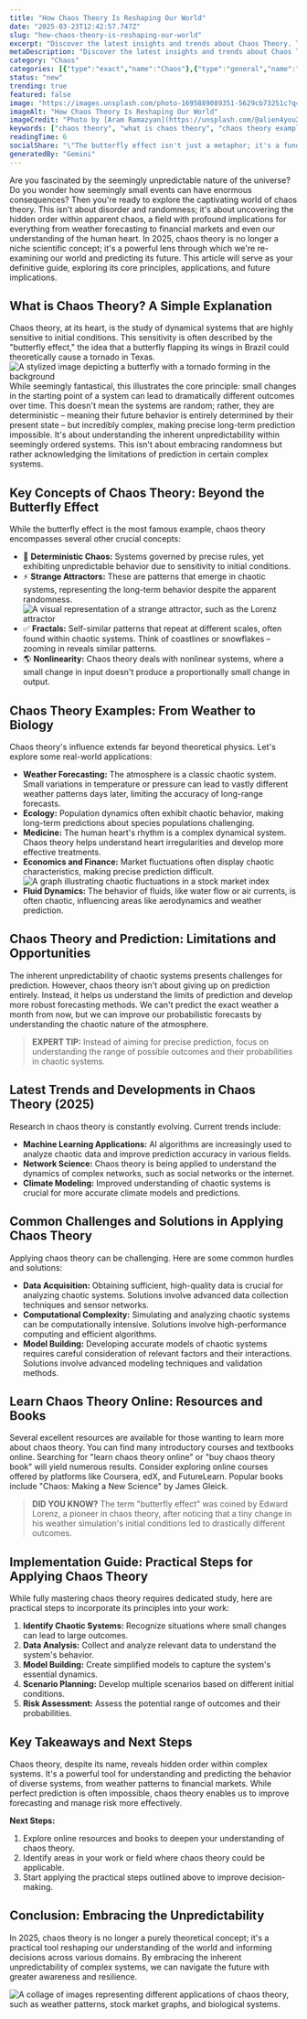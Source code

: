 ```yaml
---
title: "How Chaos Theory Is Reshaping Our World"
date: "2025-03-23T12:42:57.747Z"
slug: "how-chaos-theory-is-reshaping-our-world"
excerpt: "Discover the latest insights and trends about Chaos Theory. This comprehensive guide covers everything you need to know about Chaos Theory in 2025."
metaDescription: "Discover the latest insights and trends about Chaos Theory. This comprehensive guide covers everything you need to know about Chaos Theory in 2025."
category: "Chaos"
categories: [{"type":"exact","name":"Chaos"},{"type":"general","name":"Mathematics"},{"type":"medium","name":"Dynamical Systems"},{"type":"specific","name":"Fractals"},{"type":"niche","name":"Mandelbrot Set"}]
status: "new"
trending: true
featured: false
image: "https://images.unsplash.com/photo-1695889089351-5629cb73251c?q=85&w=1200&fit=max&fm=webp&auto=compress"
imageAlt: "How Chaos Theory Is Reshaping Our World"
imageCredit: "Photo by [Aram Ramazyan](https://unsplash.com/@alien4you2) on Unsplash"
keywords: ["chaos theory", "what is chaos theory", "chaos theory examples", "butterfly effect chaos theory", "chaos theory applications", "chaos theory explained simply", "buy chaos theory book", "chaos theory in finance", "learn chaos theory online", "chaos theory and prediction"]
readingTime: 6
socialShare: "\"The butterfly effect isn't just a metaphor; it's a fundamental principle revealing the interconnectedness of seemingly unrelated events and the limits of precise prediction in a chaotic world.\""
generatedBy: "Gemini"
---
```




Are you fascinated by the seemingly unpredictable nature of the universe?  Do you wonder how seemingly small events can have enormous consequences? Then you're ready to explore the captivating world of chaos theory.  This isn't about disorder and randomness; it's about uncovering the hidden order within apparent chaos, a field with profound implications for everything from weather forecasting to financial markets and even our understanding of the human heart. In 2025, chaos theory is no longer a niche scientific concept; it's a powerful lens through which we're re-examining our world and predicting its future. This article will serve as your definitive guide, exploring its core principles, applications, and future implications.

## What is Chaos Theory?  A Simple Explanation

Chaos theory, at its heart, is the study of dynamical systems that are highly sensitive to initial conditions. This sensitivity is often described by the "butterfly effect," the idea that a butterfly flapping its wings in Brazil could theoretically cause a tornado in Texas.  ![A stylized image depicting a butterfly with a tornado forming in the background](https://images.unsplash.com/photo-1614555283773-b8b6d3514fc0?q=85&w=1200&fit=max&fm=webp&auto=compress)  While seemingly fantastical, this illustrates the core principle: small changes in the starting point of a system can lead to dramatically different outcomes over time.  This doesn't mean the systems are random; rather, they are deterministic – meaning their future behavior is entirely determined by their present state – but incredibly complex, making precise long-term prediction impossible.  It's about understanding the inherent unpredictability within seemingly ordered systems.  This isn't about embracing randomness but rather acknowledging the limitations of prediction in certain complex systems.

## Key Concepts of Chaos Theory: Beyond the Butterfly Effect

While the butterfly effect is the most famous example, chaos theory encompasses several other crucial concepts:

* 🔑 **Deterministic Chaos:**  Systems governed by precise rules, yet exhibiting unpredictable behavior due to sensitivity to initial conditions.
* ⚡ **Strange Attractors:**  These are patterns that emerge in chaotic systems, representing the long-term behavior despite the apparent randomness.  ![A visual representation of a strange attractor, such as the Lorenz attractor](https://images.unsplash.com/photo-1608187251021-2677131c4493?q=85&w=1200&fit=max&fm=webp&auto=compress)
* ✅ **Fractals:** Self-similar patterns that repeat at different scales, often found within chaotic systems. Think of coastlines or snowflakes – zooming in reveals similar patterns.
* 🌎 **Nonlinearity:**  Chaos theory deals with nonlinear systems, where a small change in input doesn't produce a proportionally small change in output.

## Chaos Theory Examples: From Weather to Biology

Chaos theory's influence extends far beyond theoretical physics.  Let's explore some real-world applications:

* **Weather Forecasting:** The atmosphere is a classic chaotic system.  Small variations in temperature or pressure can lead to vastly different weather patterns days later, limiting the accuracy of long-range forecasts.
* **Ecology:** Population dynamics often exhibit chaotic behavior, making long-term predictions about species populations challenging.
* **Medicine:**  The human heart's rhythm is a complex dynamical system.  Chaos theory helps understand heart irregularities and develop more effective treatments.
* **Economics and Finance:** Market fluctuations often display chaotic characteristics, making precise prediction difficult.  ![A graph illustrating chaotic fluctuations in a stock market index](https://images.unsplash.com/photo-1603127357126-fb1a66a399e7?q=85&w=1200&fit=max&fm=webp&auto=compress)
* **Fluid Dynamics:** The behavior of fluids, like water flow or air currents, is often chaotic, influencing areas like aerodynamics and weather prediction.

## Chaos Theory and Prediction: Limitations and Opportunities

The inherent unpredictability of chaotic systems presents challenges for prediction.  However, chaos theory isn't about giving up on prediction entirely. Instead, it helps us understand the limits of prediction and develop more robust forecasting methods.  We can't predict the exact weather a month from now, but we can improve our probabilistic forecasts by understanding the chaotic nature of the atmosphere.

> **EXPERT TIP:** Instead of aiming for precise prediction, focus on understanding the range of possible outcomes and their probabilities in chaotic systems.

## Latest Trends and Developments in Chaos Theory (2025)

Research in chaos theory is constantly evolving.  Current trends include:

* **Machine Learning Applications:**  AI algorithms are increasingly used to analyze chaotic data and improve prediction accuracy in various fields.
* **Network Science:**  Chaos theory is being applied to understand the dynamics of complex networks, such as social networks or the internet.
* **Climate Modeling:**  Improved understanding of chaotic systems is crucial for more accurate climate models and predictions.

## Common Challenges and Solutions in Applying Chaos Theory

Applying chaos theory can be challenging.  Here are some common hurdles and solutions:

* **Data Acquisition:** Obtaining sufficient, high-quality data is crucial for analyzing chaotic systems.  Solutions involve advanced data collection techniques and sensor networks.
* **Computational Complexity:**  Simulating and analyzing chaotic systems can be computationally intensive.  Solutions involve high-performance computing and efficient algorithms.
* **Model Building:**  Developing accurate models of chaotic systems requires careful consideration of relevant factors and their interactions.  Solutions involve advanced modeling techniques and validation methods.

##  Learn Chaos Theory Online: Resources and Books

Several excellent resources are available for those wanting to learn more about chaos theory.  You can find many introductory courses and textbooks online.  Searching for "learn chaos theory online" or "buy chaos theory book" will yield numerous results.  Consider exploring online courses offered by platforms like Coursera, edX, and FutureLearn.  Popular books include "Chaos: Making a New Science" by James Gleick.

> **DID YOU KNOW?**  The term "butterfly effect" was coined by Edward Lorenz, a pioneer in chaos theory, after noticing that a tiny change in his weather simulation's initial conditions led to drastically different outcomes.

##  Implementation Guide: Practical Steps for Applying Chaos Theory

While fully mastering chaos theory requires dedicated study, here are practical steps to incorporate its principles into your work:

1. **Identify Chaotic Systems:**  Recognize situations where small changes can lead to large outcomes.
2. **Data Analysis:** Collect and analyze relevant data to understand the system's behavior.
3. **Model Building:** Create simplified models to capture the system's essential dynamics.
4. **Scenario Planning:** Develop multiple scenarios based on different initial conditions.
5. **Risk Assessment:**  Assess the potential range of outcomes and their probabilities.

## Key Takeaways and Next Steps

Chaos theory, despite its name, reveals hidden order within complex systems. It's a powerful tool for understanding and predicting the behavior of diverse systems, from weather patterns to financial markets. While perfect prediction is often impossible, chaos theory enables us to improve forecasting and manage risk more effectively.

**Next Steps:**

1. Explore online resources and books to deepen your understanding of chaos theory.
2. Identify areas in your work or field where chaos theory could be applicable.
3. Start applying the practical steps outlined above to improve decision-making.

## Conclusion: Embracing the Unpredictability

In 2025, chaos theory is no longer a purely theoretical concept; it's a practical tool reshaping our understanding of the world and informing decisions across various domains.  By embracing the inherent unpredictability of complex systems, we can navigate the future with greater awareness and resilience.

![A collage of images representing different applications of chaos theory, such as weather patterns, stock market graphs, and biological systems.](https://images.unsplash.com/photo-1660134371062-6a43a1df5411?q=85&w=1200&fit=max&fm=webp&auto=compress)

